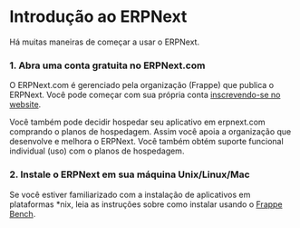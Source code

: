 # Introdução ao ERPNext


Há muitas maneiras de começar a usar o ERPNext.


### 1. Abra uma conta gratuita no ERPNext.com


O ERPNext.com é gerenciado pela organização (Frappe) que publica o ERPNext.
Você pode começar com sua própria conta [inscrevendo-se no
website](https://erpnext.com).


Você também pode decidir hospedar seu aplicativo em erpnext.com comprando o
planos de hospedagem. Assim você apoia a organização que desenvolve e
melhora o ERPNext. Você também obtém suporte funcional individual (uso) com o
planos de hospedagem.


### 2. Instale o ERPNext em sua máquina Unix/Linux/Mac


Se você estiver familiarizado com a instalação de aplicativos em plataformas \*nix, leia as instruções sobre como instalar usando o [Frappe Bench](https://github.com/frappe/bench).
